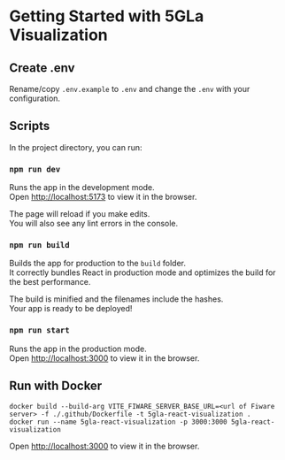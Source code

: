 # Getting Started with 5GLa Visualization

## Create .env

Rename/copy `.env.example` to `.env` and change the `.env` with your configuration. 

## Scripts

In the project directory, you can run:

### `npm run dev`

Runs the app in the development mode.\
Open [http://localhost:5173](http://localhost:5173) to view it in the browser.

The page will reload if you make edits.\
You will also see any lint errors in the console.

### `npm run build`

Builds the app for production to the `build` folder.\
It correctly bundles React in production mode and optimizes the build for the best performance.

The build is minified and the filenames include the hashes.\
Your app is ready to be deployed!

### `npm run start`

Runs the app in the production mode.\
Open [http://localhost:3000](http://localhost:3000) to view it in the browser.

## Run with Docker

```shell
docker build --build-arg VITE_FIWARE_SERVER_BASE_URL=<url of Fiware server> -f ./.github/Dockerfile -t 5gla-react-visualization .
docker run --name 5gla-react-visualization -p 3000:3000 5gla-react-visualization
```

Open [http://localhost:3000](http://localhost:3000) to view it in the browser. 